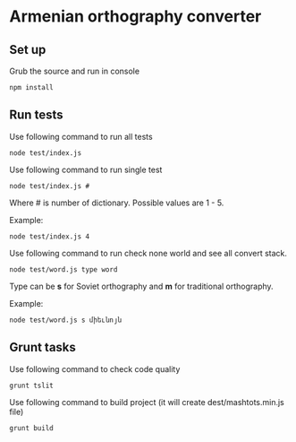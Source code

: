 # Armenian orthography converter

## Set up

Grub the source and run in console

    npm install

## Run tests

Use following command to run all tests

    node test/index.js

Use following command to run single test

    node test/index.js #

Where # is number of dictionary. Possible values are 1 - 5.

Example:

    node test/index.js 4

Use following command to run check none world and see all convert stack.

    node test/word.js type word

Type can be **s** for Soviet orthography and **m** for traditional orthography.

Example:

    node test/word.js s միեւնոյն

## Grunt tasks

Use following command to check code quality

    grunt tslit

Use following command to build project (it will create dest/mashtots.min.js file)

    grunt build
